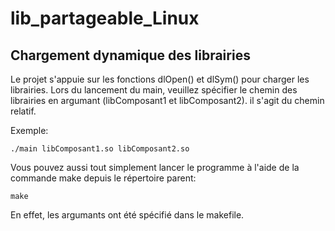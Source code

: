 # lib_partageable_Linux

## Chargement dynamique des librairies
Le projet s'appuie sur  les fonctions dlOpen() et dlSym() pour charger les librairies.
Lors du lancement du main, veuillez spécifier le chemin des librairies en argumant (libComposant1 et libComposant2). il s'agit du chemin relatif.

Exemple:
```
./main libComposant1.so libComposant2.so
```
Vous pouvez aussi tout simplement lancer le programme à l'aide de la commande make depuis le répertoire parent:
```
make
```
En effet, les argumants ont été spécifié dans le makefile.